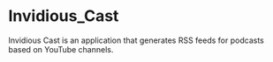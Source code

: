 # Invidious_Cast
Invidious Cast is an application that generates RSS feeds for podcasts based on YouTube channels.
